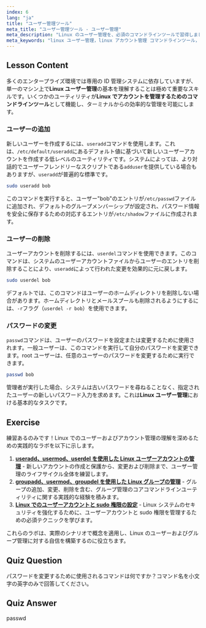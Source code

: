 ```yaml
---
index: 6
lang: "ja"
title: "ユーザー管理ツール"
meta_title: "ユーザー管理ツール - ユーザー管理"
meta_description: "Linux のユーザー管理を、必須のコマンドラインツールで習得しましょう。このガイドでは、Linux でのアカウント管理に useradd、userdel、passwd を使用する方法を解説します。初心者にも最適です。"
meta_keywords: "linux ユーザー管理，linux アカウント管理 コマンドラインツール，useradd, userdel, passwd, linux アカウント，linux ユーザー 管理"
---
```


## Lesson Content

多くのエンタープライズ環境では専用の ID 管理システムに依存していますが、単一のマシン上で**Linux ユーザー管理**の基本を理解することは極めて重要なスキルです。いくつかのユーティリティが**Linux でアカウントを管理するためのコマンドラインツール**として機能し、ターミナルからの効率的な管理を可能にします。

### ユーザーの追加

新しいユーザーを作成するには、`useradd`コマンドを使用します。これは、`/etc/default/useradd`にあるデフォルト値に基づいて新しいユーザーアカウントを作成する低レベルのユーティリティです。システムによっては、より対話的でユーザーフレンドリーなスクリプトである`adduser`を提供している場合もありますが、`useradd`が普遍的な標準です。

```bash
sudo useradd bob
```

このコマンドを実行すると、ユーザー"bob"のエントリが`/etc/passwd`ファイルに追加され、デフォルトのグループメンバーシップが設定され、パスワード情報を安全に保存するための対応するエントリが`/etc/shadow`ファイルに作成されます。

### ユーザーの削除

ユーザーアカウントを削除するには、`userdel`コマンドを使用できます。このコマンドは、システムのユーザーアカウントファイルからユーザーのエントリを削除することにより、`useradd`によって行われた変更を効果的に元に戻します。

```bash
sudo userdel bob
```

デフォルトでは、このコマンドはユーザーのホームディレクトリを削除しない場合があります。ホームディレクトリとメールスプールも削除されるようにするには、`-r`フラグ（`userdel -r bob`）を使用できます。

### パスワードの変更

`passwd`コマンドは、ユーザーのパスワードを設定または変更するために使用されます。一般ユーザーは、このコマンドを実行して自分のパスワードを変更できます。root ユーザーは、任意のユーザーのパスワードを変更するために実行できます。

```bash
passwd bob
```

管理者が実行した場合、システムは古いパスワードを尋ねることなく、指定されたユーザーの新しいパスワード入力を求めます。これは**Linux ユーザー管理**における基本的なタスクです。

## Exercise

練習あるのみです！Linux でのユーザーおよびアカウント管理の理解を深めるための実践的なラボを以下に示します。

1. **[useradd、usermod、userdel を使用した Linux ユーザーアカウントの管理](https://labex.io/ja/labs/comptia-manage-linux-user-accounts-with-useradd-usermod-and-userdel-590837)** - 新しいアカウントの作成と保護から、変更および削除まで、ユーザー管理のライフサイクル全体を練習します。
2. **[groupadd、usermod、groupdel を使用した Linux グループの管理](https://labex.io/ja/labs/comptia-manage-linux-groups-with-groupadd-usermod-and-groupdel-590836)** - グループの追加、変更、削除を含む、グループ管理のコアコマンドラインユーティリティに関する実践的な経験を積みます。
3. **[Linux でのユーザーアカウントと sudo 権限の設定](https://labex.io/ja/labs/comptia-configure-user-accounts-and-sudo-privileges-in-linux-590856)** - Linux システムのセキュリティを強化するために、ユーザーアカウントと sudo 権限を管理するための必須テクニックを学びます。

これらのラボは、実際のシナリオで概念を適用し、Linux のユーザーおよびグループ管理に対する自信を構築するのに役立ちます。

## Quiz Question

パスワードを変更するために使用されるコマンドは何ですか？コマンド名を小文字の英字のみで回答してください。

## Quiz Answer

passwd
